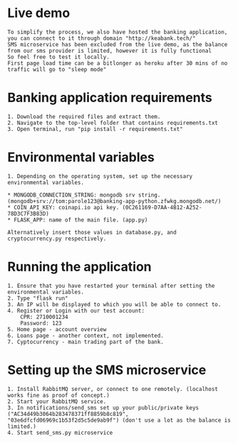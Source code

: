 # Live demo
    To simplify the process, we also have hosted the banking application, you can connect to it through domain "http://keabank.tech/"
    SMS microservice has been excluded from the live demo, as the balance from our sms provider is limited, however it is fully functional
    So feel free to test it locally.
    First page load time can be a bitlonger as heroku after 30 mins of no traffic will go to "sleep mode"


# Banking application requirements

    1. Download the required files and extract them.
    2. Navigate to the top-level folder that contains requirements.txt
    3. Open terminal, run "pip install -r requirements.txt"

# Environmental variables

    1. Depending on the operating system, set up the necessary environmental variables.

    * MONGODB_CONNECTION_STRING: mongodb srv string. (mongodb+srv://tom:parole123@banking-app-python.zfwkg.mongodb.net/)
    * COIN_API_KEY: coinapi.io api key. (0C261169-D7AA-4B12-A252-78D3C7F3B83D)
    * FLASK_APP: name of the main file. (app.py)

    Alternatively insert those values in database.py, and cryptocurrency.py respectively.

# Running the application

    1. Ensure that you have restarted your terminal after setting the environmental variables.
    2. Type "flask run"
    3. An IP will be displayed to which you will be able to connect to.
    4. Register or Login with our test account:
        CPR: 2710001234
        Password: 123
    5. Home page - account overview
    6. Loans page - another context, not implemented.
    7. Cyptocurrency - main trading part of the bank.

# Setting up the SMS microservice

    1. Install RabbitMQ server, or connect to one remotely. (localhost works fine as proof of concept.)
    2. Start your RabbitMQ service.
    3. In notifications/send_sms set up your public/private keys ("AC34d49b3064b283478371ff8859b8c819", "03e6dfcfd06969c1b53f2d5c5de9ab9f") (don't use a lot as the balance is limited.)
    4. Start send_sms.py microservice


